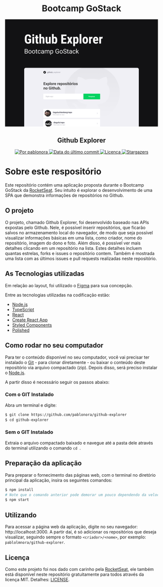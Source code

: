 <h1 align="center">
  Bootcamp GoStack
</h1>

<p align="center">
  <img alt="Imagem demonstrativa" title="Ecoleta" src="github-explorer.png" width="600px" />
</p>

<h2 align="center">Github Explorer</h2>

<p align="center">
  <a href="https://www.linkedin.com/in/pablonora/">
    <img alt="Por pablonora" src="https://img.shields.io/badge/Feito%20por-Pablo%20Nora-blue">
  </a>

  <a href="https://github.com/pablonora/nlw-01/commits/master">
    <img alt="Data do último commit" src="https://img.shields.io/github/last-commit/pablonora/github-explorer">
  </a>

  <a href="https://github.com/pablonora/nlw-01/blob/master/LICENSE">
    <img alt="Licença" src="https://img.shields.io/badge/license-MIT-brightgreen">
  </a>

  <a href="https://github.com/pablonora/github-explorer/stargazers">
    <img alt="Stargazers" src="https://img.shields.io/github/stars/pablonora/github-explorer?style=social">
  </a>
</p>

# Sobre este respositório

Este repositório contém uma aplicação proposta durante o Bootcamp GoStack da [RocketSeat](https://rocketseat.com.br/). Seu intuito é explorar o desenvolvimento de uma SPA que demonstra informações de repositórios no Github.

## O projeto

O projeto, chamado Github Explorer, foi desenvolvido baseado nas APIs expostas pelo Github. Nele, é possível inserir repositórios, que ficarão salvos no armazenamento local do navegador, de modo que seja possível visualizar informações básicas em uma lista, como criador, nome do repositório, imagem do dono e foto. Além disso, é possível ver mais detalhes clicando em um repositório na lista. Estes detalhes incluem quantas estrelas, forks e issues o repositório contem. Também é mostrada uma lista com as últimos issues e pull requests realizadas neste repositório.

## As Tecnologias utilizadas

Em relação ao layout, foi utilizado o [Figma](https://www.figma.com/file/1SxgOMojOB2zYT0Mdk28lB/) para sua concepção.

Entre as tecnologias utilizadas na codificação estão:

- [Node.js][nodejs]
- [TypeScript][typescript]
- [React][react-js]
- [Create React App][create-react-app]
- [Styled Components][styled-components]
- [Polished][polished]

## Como rodar no seu computador

Para ter o conteúdo disponível no seu computador, você vai precisar ter instalado o [Git](https://git-scm.com) - para clonar diretamente - ou baixar o conteúdo deste repositório via arquivo compactado (zip). Depois disso, será preciso instalar o [Node.js][nodejs].

A partir disso é necessário seguir os passos abaixo:

### Com o GIT Instalado

Abra um terminal e digite:

```bash
$ git clone https://github.com/pablonora/github-explorer
$ cd github-explorer
```

### Sem o GIT Instalado

Extraia o arquivo compactado baixado e navegue até a pasta dele através do terminal utilizando o comando `cd `.

## Preparação da aplicação

Para preparar o fornecimento das páginas web, com o terminal no diretório principal da aplicação, insira os seguintes comandos:

```bash
$ npm install
# Note que o comando anterior pode demorar um pouco dependendo da velocidade da sua conexão com à internet
$ npm start
```

## Utilizando

Para acessar a página web da aplicação, digite no seu navegador: http://localhost:3000. A partir daí, é só adicionar os repositórios que deseja visualizar, seguindo sempre o formato `<criador>/<nome>`, por exemplo: `pablolmnora/github-explorer`.

## Licença

Como este projeto foi nos dado com carinho pela [RocketSeat](https://rocketseat.com.br/), ele também está disponível neste repositório gratuitamente para todos através da licença MIT. Detalhes: [LICENSE](https://github.com/pablonora/github-explorer/blob/master/LICENSE).


[nodejs]: https://nodejs.org/
[typescript]: https://www.typescriptlang.org/
[react-js]: https://reactjs.org
[create-react-app]: https://create-react-app.dev/
[styled-components]: https://styled-components.com/
[polished]: https://polished.js.org/
